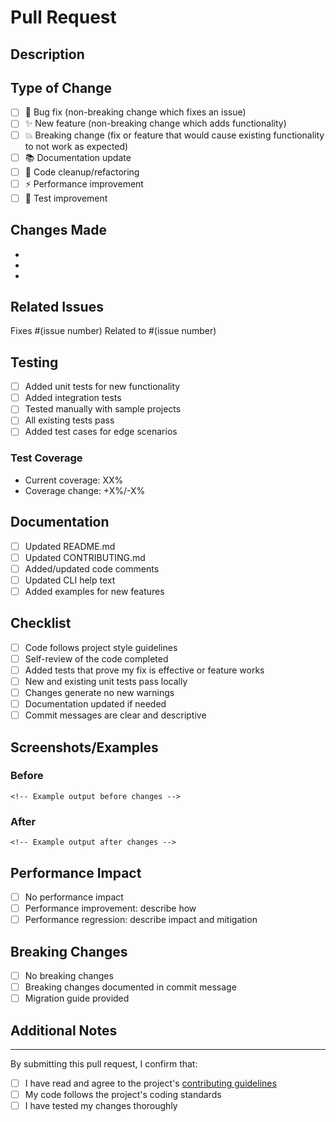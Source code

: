 # Pull Request

## Description
<!-- Provide a brief description of the changes in this PR -->

## Type of Change
<!-- Mark the relevant option with an "x" -->
- [ ] 🐛 Bug fix (non-breaking change which fixes an issue)
- [ ] ✨ New feature (non-breaking change which adds functionality)
- [ ] 💥 Breaking change (fix or feature that would cause existing functionality to not work as expected)
- [ ] 📚 Documentation update
- [ ] 🧹 Code cleanup/refactoring
- [ ] ⚡ Performance improvement
- [ ] 🧪 Test improvement

## Changes Made
<!-- List the main changes made in this PR -->
- 
- 
- 

## Related Issues
<!-- Link to related issues -->
Fixes #(issue number)
Related to #(issue number)

## Testing
<!-- Describe the testing you've performed -->
- [ ] Added unit tests for new functionality
- [ ] Added integration tests
- [ ] Tested manually with sample projects
- [ ] All existing tests pass
- [ ] Added test cases for edge scenarios

### Test Coverage
<!-- If applicable, include test coverage information -->
- Current coverage: XX%
- Coverage change: +X%/-X%

## Documentation
<!-- Mark if documentation changes are needed -->
- [ ] Updated README.md
- [ ] Updated CONTRIBUTING.md
- [ ] Added/updated code comments
- [ ] Updated CLI help text
- [ ] Added examples for new features

## Checklist
<!-- Ensure all items are completed before submitting -->
- [ ] Code follows project style guidelines
- [ ] Self-review of the code completed
- [ ] Added tests that prove my fix is effective or feature works
- [ ] New and existing unit tests pass locally
- [ ] Changes generate no new warnings
- [ ] Documentation updated if needed
- [ ] Commit messages are clear and descriptive

## Screenshots/Examples
<!-- If applicable, add screenshots or example outputs -->

### Before
```
<!-- Example output before changes -->
```

### After
```
<!-- Example output after changes -->
```

## Performance Impact
<!-- If applicable, describe any performance implications -->
- [ ] No performance impact
- [ ] Performance improvement: describe how
- [ ] Performance regression: describe impact and mitigation

## Breaking Changes
<!-- If this is a breaking change, describe what breaks and how to migrate -->
- [ ] No breaking changes
- [ ] Breaking changes documented in commit message
- [ ] Migration guide provided

## Additional Notes
<!-- Any additional information that reviewers should know -->

---

By submitting this pull request, I confirm that:
- [ ] I have read and agree to the project's [contributing guidelines](CONTRIBUTING.md)
- [ ] My code follows the project's coding standards
- [ ] I have tested my changes thoroughly